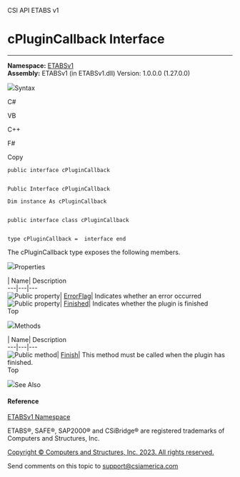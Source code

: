 ﻿

CSI API ETABS v1

# cPluginCallback Interface  
  
---  
  
**Namespace:** [ETABSv1](2780f1b8-2033-5289-2298-1cdb2a7508d9.htm)  
**Assembly:** ETABSv1 (in ETABSv1.dll) Version: 1.0.0.0 (1.27.0.0)

![](../icons/SectionExpanded.png)Syntax

C#

VB

C++

F#

Copy

    
    
    public interface cPluginCallback
    
    
    Public Interface cPluginCallback
    
    Dim instance As cPluginCallback
    
    
    public interface class cPluginCallback
    
    
    type cPluginCallback =  interface end

The cPluginCallback type exposes the following members.

![](../icons/SectionExpanded.png)Properties

| Name| Description  
---|---|---  
![Public property](../icons/pubproperty.gif)|
[ErrorFlag](fd420db0-bf90-3193-9726-a24a133dfcdf.htm)|  Indicates whether an
error occurred  
![Public property](../icons/pubproperty.gif)|
[Finished](d3de9875-a7f5-506e-b8a9-d751fa32c411.htm)|  Indicates whether the
plugin is finished  
Top

![](../icons/SectionExpanded.png)Methods

| Name| Description  
---|---|---  
![Public method](../icons/pubmethod.gif)|
[Finish](44a6a04e-e6c6-41fe-6c78-d2a43c7607f4.htm)|  This method must be
called when the plugin has finished.  
Top

![](../icons/SectionExpanded.png)See Also

#### Reference

[ETABSv1 Namespace](2780f1b8-2033-5289-2298-1cdb2a7508d9.htm)

ETABS®, SAFE®, SAP2000® and CSiBridge® are registered trademarks of Computers
and Structures, Inc.  

[Copyright © Computers and Structures, Inc. 2023. All rights
reserved.](http://www.csiamerica.com)

Send comments on this topic to
[support@csiamerica.com](mailto:support%40csiamerica.com?Subject=CSI%20API%20ETABS%20v1)

